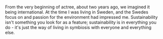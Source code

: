 From the very beginning of actree, about two years ago, we imagined it being
international. At the time I was living in Sweden, and the Swedes focus on and
passion for the environment had impressed me. Sustainability isn't something you
look for as a feature; sustainability is in everything you do - it's just the
way of living in symbiosis with everyone and everything else.
